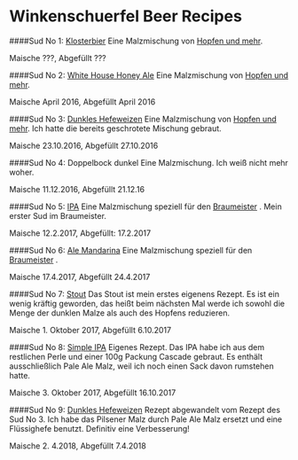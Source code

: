 # Winkenschuerfel Beer Recipes

####Sud No 1: [Klosterbier](https://www.hobbybrauerversand.de/mediafiles/Anleitungen/Mischungen/Klosterbier.pdf)
Eine Malzmischung von [Hopfen und mehr](https://www.hobbybrauerversand.de). 

Maische ???, Abgefüllt ???

####Sud No 2: [White House Honey Ale](https://www.hobbybrauerversand.de/mediafiles/Anleitungen/Mischungen/Obama%20Honig%20Ale.pdf)
Eine Malzmischung von [Hopfen und mehr](https://www.hobbybrauerversand.de). 

Maische April 2016, Abgefüllt April 2016

####Sud No 3: [Dunkles Hefeweizen](https://www.hobbybrauerversand.de/mediafiles/Anleitungen/Mischungen/Dunkles%20Hefeweizen.pdf)
Eine Malzmischung von [Hopfen und mehr](https://www.hobbybrauerversand.de). Ich hatte die bereits geschrotete Mischung gebraut.

Maische 23.10.2016, Abgefüllt 27.10.2016

####Sud No 4: Doppelbock dunkel
Eine Malzmischung. Ich weiß nicht mehr woher.

Maische 11.12.2016, Abgefüllt 21.12.16

####Sud No 5: [IPA](https://www.speidels-braumeister.de/de/braurezepte/ipa.html)
Eine Malzmischung speziell für den [Braumeister](https://www.speidels-braumeister.de) . Mein erster Sud im Braumeister.

Maische 12.2.2017, Abgefüllt: 17.2.2017

####Sud No 6: [Ale Mandarina](https://www.speidels-braumeister.de/de/braurezepte/ale-bavaria-mandarina.html)
Eine Malzmischung speziell für den [Braumeister](https://www.speidels-braumeister.de) . 

Maische 17.4.2017, Abgefüllt 24.4.2017

####Sud No 7: [Stout](Stout.md)
Das Stout ist mein erstes eigenens Rezept. Es ist ein wenig kräftig geworden, das heißt beim nächsten Mal werde ich sowohl die Menge der dunklen Malze als auch des Hopfens reduzieren.

Maische 1. Oktober 2017, Abgefüllt 6.10.2017

####Sud No 8: [Simple IPA](SimpleIPA.md)
Eigenes Rezept. Das IPA habe ich aus dem restlichen Perle und einer 100g Packung Cascade gebraut. Es enthält ausschließlich Pale Ale Malz, weil ich noch einen Sack davon rumstehen hatte.

Maische 3. Oktober 2017, Abgefüllt 16.10.2017

####Sud No 9: [Dunkles Hefeweizen](DunklesHefeweizen.md)
Rezept abgewandelt vom Rezept des Sud No 3. Ich habe das Pilsener Malz durch Pale Ale Malz ersetzt und eine Flüssighefe benutzt. Definitiv eine Verbesserung!

Maische 2. 4.2018, Abgefüllt 7.4.2018